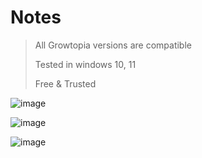 # Notes
> All Growtopia versions are compatible
> 
> Tested in windows 10, 11
>
> Free & Trusted

![image](https://github.com/ZelzaGT/GT-Automator/assets/159553012/5d439fe8-7491-48d9-a30e-f4a4639df2e2)

![image](https://github.com/ZelzaGT/GT-Automator/assets/159553012/56f3babc-d5d5-4a73-9074-3f6ea87ef646)

![image](https://github.com/ZelzaGT/GT-Automator/assets/159553012/877671aa-023d-4ded-be01-c0a27e0149cc)
